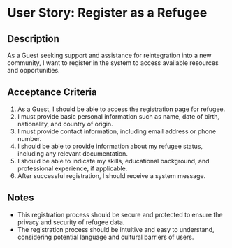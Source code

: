 # User Story: Register as a Refugee

## Description
As a Guest seeking support and assistance for reintegration into a new community, I want to register in the system to access available resources and opportunities.

## Acceptance Criteria
1. As a Guest, I should be able to access the registration page for refugee.
2. I must provide basic personal information such as name, date of birth, nationality, and country of origin.
3. I must provide contact information, including email address or phone number.
4. I should be able to provide information about my refugee status, including any relevant documentation.
5. I should be able to indicate my skills, educational background, and professional experience, if applicable.
6. After successful registration, I should receive a system message.

## Notes
- This registration process should be secure and protected to ensure the privacy and security of refugee data.
- The registration process should be intuitive and easy to understand, considering potential language and cultural barriers of users.
